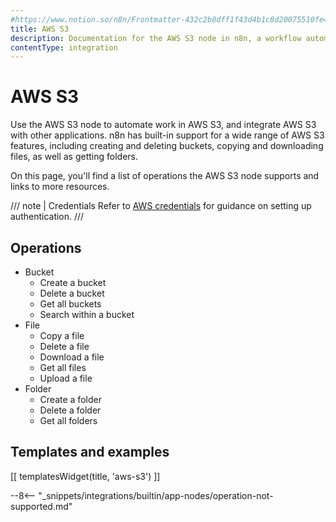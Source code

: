 ```yaml
---
#https://www.notion.so/n8n/Frontmatter-432c2b8dff1f43d4b1c8d20075510fe4
title: AWS S3
description: Documentation for the AWS S3 node in n8n, a workflow automation platform. Includes details of operations and configuration, and links to examples and credentials information.
contentType: integration
---
```


# AWS S3

Use the AWS S3 node to automate work in AWS S3, and integrate AWS S3 with other applications. n8n has built-in support for a wide range of AWS S3 features, including creating and deleting buckets, copying and downloading files, as well as getting folders.

On this page, you'll find a list of operations the AWS S3 node supports and links to more resources.

/// note | Credentials
Refer to [AWS credentials](/integrations/builtin/credentials/aws/) for guidance on setting up authentication. 
///

## Operations

* Bucket
    * Create a bucket
    * Delete a bucket
    * Get all buckets
    * Search within a bucket
* File
    * Copy a file
    * Delete a file
    * Download a file
    * Get all files
    * Upload a file
* Folder
    * Create a folder
    * Delete a folder
    * Get all folders

## Templates and examples

<!-- see https://www.notion.so/n8n/Pull-in-templates-for-the-integrations-pages-37c716837b804d30a33b47475f6e3780 -->
[[ templatesWidget(title, 'aws-s3') ]]

--8<-- "_snippets/integrations/builtin/app-nodes/operation-not-supported.md"

